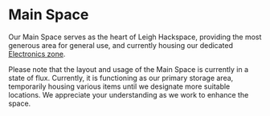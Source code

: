 # Main Space

Our Main Space serves as the heart of Leigh Hackspace, providing the most generous area for general use, and currently housing our dedicated [Electronics zone](electronics.md).

Please note that the layout and usage of the Main Space is currently in a state of flux. Currently, it is functioning as our primary storage area, temporarily housing various items until we designate more suitable locations. We appreciate your understanding as we work to enhance the space.